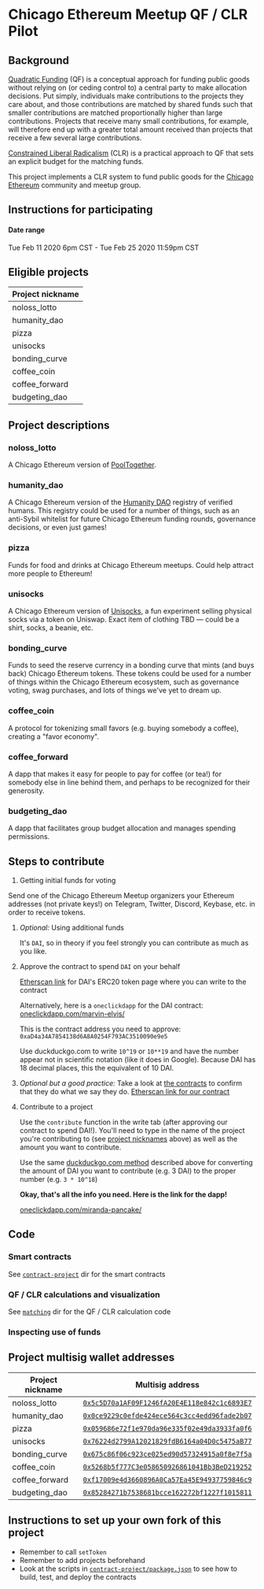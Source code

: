 # Chicago Ethereum Meetup QF / CLR Pilot

## Background

[Quadratic Funding](https://en.wikipedia.org/wiki/Quadratic_voting#Quadratic_funding) (QF) is a conceptual approach for funding public goods without relying on (or ceding control to) a central party to make allocation decisions. Put simply, individuals make contributions to the projects they care about, and those contributions are matched by shared funds such that smaller contributions are matched proportionally higher than large contributions. Projects that receive many small contributions, for example, will therefore end up with a greater total amount received than projects that receive a few several large contributions. 

[Constrained Liberal Radicalism](https://papers.ssrn.com/sol3/papers.cfm?abstract_id=3243656) (CLR) is a practical approach to QF that sets an explicit budget for the matching funds.

This project implements a CLR system to fund public goods for the [Chicago Ethereum](https://www.meetup.com/Chicago-Ethereum-Meetup) community and meetup group.

## Instructions for participating

#### Date range

Tue Feb 11 2020 6pm CST - Tue Feb 25 2020 11:59pm CST

## Eligible projects <a name="project_nicknames"></a>

| Project nickname |
| ------------- |
| noloss_lotto |
| humanity_dao  |
| pizza  |
| unisocks  |
| bonding_curve  |
| coffee_coin  |
| coffee_forward |
| budgeting_dao |

## Project descriptions

### noloss_lotto

A Chicago Ethereum version of [PoolTogether](https://www.pooltogether.com).

### humanity_dao

A Chicago Ethereum version of the [Humanity DAO](https://www.humanitydao.org) registry of verified humans. This registry could be used for a number of things, such as an anti-Sybil whitelist for future Chicago Ethereum funding rounds, governance decisions, or even just games!

### pizza

Funds for food and drinks at Chicago Ethereum meetups. Could help attract more people to Ethereum!

### unisocks

A Chicago Ethereum version of [Unisocks](https://unisocks.exchange), a fun experiment selling physical socks via a token on Uniswap. Exact item of clothing TBD &mdash; could be a shirt, socks, a beanie, etc.

### bonding_curve

Funds to seed the reserve currency in a bonding curve that mints (and buys back) Chicago Ethereum tokens. These tokens could be used for a number of things within the Chicago Ethereum ecosystem, such as governance voting, swag purchases, and lots of things we've yet to dream up.

### coffee_coin

A protocol for tokenizing small favors (e.g. buying somebody a coffee), creating a "favor economy".

### coffee_forward

A dapp that makes it easy for people to pay for coffee (or tea!) for somebody else in line behind them, and perhaps to be recognized for their generosity.

### budgeting_dao

A dapp that facilitates group budget allocation and manages spending permissions.

## Steps to contribute

1. Getting initial funds for voting

Send one of the Chicago Ethereum Meetup organizers your Ethereum addresses (not private keys!) on Telegram, Twitter, Discord, Keybase, etc. in order to receive tokens.

1. _Optional:_ Using additional funds

   It's `DAI`, so in theory if you feel strongly you can contribute as much as you like.

1. Approve the contract to spend `DAI` on your behalf

   [Etherscan link](https://etherscan.io/token/0x6b175474e89094c44da98b954eedeac495271d0f#writeContract) for DAI's ERC20 token page where you can write to the contract
   
   Alternatively, here is a `oneclickdapp` for the DAI contract: [oneclickdapp.com/marvin-elvis/](https://oneclickdapp.com/marvin-elvis/)

   This is the contract address you need to approve: `0xaD4a34A7854138d6A8A0254F793AC3510090e9e5`
   
   <a name="duckduckgo"></a> Use duckduckgo.com to write `10^19` or `10**19` and have the number appear not in scientific notation (like it does in Google). Because DAI has 18 decimal places, this the equivalent of 10 DAI.

1. _Optional but a good practice:_ Take a look at [the contracts](./contract-project) to confirm that they do what we say they do.  [Etherscan link for our contract](https://etherscan.io/address/0xad4a34a7854138d6a8a0254f793ac3510090e9e5)

1. Contribute to a project

   Use the `contribute` function in the write tab (after approving our contract to spend DAI!). You'll need to type in the name of the project you're contributing to (see [project nicknames](#project_nicknames) above) as well as the amount you want to contribute.
   
   Use the same [duckduckgo.com method](#duckduckgo) described above for converting the amount of DAI you want to contribute (e.g. 3 DAI) to the proper number (e.g. `3 * 10^18`)

   **Okay, that's all the info you need. Here is the link for the dapp!**
   
   [oneclickdapp.com/miranda-pancake/](https://oneclickdapp.com/miranda-pancake/)

## Code

### Smart contracts

See [`contract-project`](./contract-project) dir for the smart contracts

### QF / CLR calculations and visualization

See [`matching`](./matching) dir for the QF / CLR calculation code

### Inspecting use of funds
## Project multisig wallet addresses

| Project nickname | Multisig address |
| ------------- | ------------- |
| noloss_lotto | [`0x5c5D70a1AF09F1246fA20E4E118e842c1c6893E7`](https://gnosis-safe.io/safes/0x5c5D70a1AF09F1246fA20E4E118e842c1c6893E7/balances) |
| humanity_dao  | [`0x0ce9229c0efde424ece564c3cc4edd96fade2b07`](https://gnosis-safe.io/safes/0x0ce9229c0efde424ece564c3cc4edd96fade2b07/balances) |
| pizza  | [`0x059686e72f1e970da96e335f02e49da3933fa0f6`](https://gnosis-safe.io/safes/0x059686e72f1e970da96e335f02e49da3933fa0f6/balances) |
| unisocks  | [`0x76224d2799A12021829fdB6164a04D0c5475aB77`](https://gnosis-safe.io/safes/0x76224d2799A12021829fdB6164a04D0c5475aB77/balances) |
| bonding_curve  | [`0x675c86f06c923ce025ed90d57324915a0f8e7f5a`](https://gnosis-safe.io/safes/0x675c86f06c923ce025ed90d57324915a0f8e7f5a/balances) |
| coffee_coin  | [`0x5268b5f777C3e058650926861041Bb3BeD219252`](https://gnosis-safe.io/safes/0x5268b5f777C3e058650926861041Bb3BeD219252/balances) |
| coffee_forward | [`0xf17009e4d3660896A0Ca57Ea45E94937759846c9`](https://gnosis-safe.io/safes/0xf17009e4d3660896A0Ca57Ea45E94937759846c9/balances) |
| budgeting_dao | [`0x85284271b7538681bcce162272bf1227f1015811`](https://gnosis-safe.io/safes/0x85284271b7538681bcce162272bf1227f1015811/balances) |

## Instructions to set up your own fork of this project

- Remember to call `setToken`
- Remember to add projects beforehand
- Look at the scripts in [`contract-project/package.json`](./contract-project/package.json) to see how to build, test, and deploy the contracts
